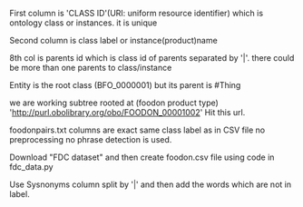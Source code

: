 First column is 'CLASS ID'(URI: uniform resource identifier) which is ontology class or instances. it is unique

Second column is class label or instance(product)name

8th col is parents id which is class id of parents separated by '|'.
there could be more than one parents to class/instance

Entity is the root class (BFO_0000001) but its parent is #Thing

we are working subtree rooted at (foodon product type) 'http://purl.obolibrary.org/obo/FOODON_00001002' Hit this url.

foodonpairs.txt columns are exact same class label as in CSV file no preprocessing no phrase detection is used.

Download "FDC dataset" and then create foodon.csv file using code in fdc_data.py

Use Sysnonyms column split by '|' and then add the words which are not in label.
